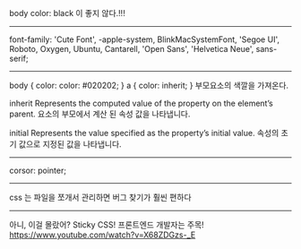 body color: black 이 좋지 않다.!!!

---

font-family: 'Cute Font', -apple-system, BlinkMacSystemFont, 'Segoe UI',
    Roboto, Oxygen, Ubuntu, Cantarell, 'Open Sans', 'Helvetica Neue', sans-serif;

---

body {
color: color: #020202; 
}
a {
  color: inherit;
}
부모요소의 색깔을 가져온다. 


inherit
Represents the computed value of the property on the element’s parent.
요소의 부모에서 계산 된 속성 값을 나타냅니다.


initial
Represents the value specified as the property’s initial value.
속성의 초기 값으로 지정된 값을 나타냅니다.

---

corsor: pointer;

---

css 는 파일을 쪼개서 관리하면 버그 찾기가 훨씬 편하다

---

아니, 이걸 몰랐어? Sticky CSS! 프론트엔드 개발자는 주목!
https://www.youtube.com/watch?v=X68ZDGzs-_E